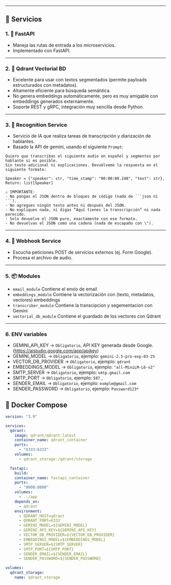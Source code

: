 
---

## 🚀 Servicios

### 1. 🔀 FastAPI

- Maneja las rutas de entrada a los microservicios.
- Implementado con FastAPI.

---

### 2. 🧩 Qdrant Vectorial BD
- Excelente para usar con textos segmentados (permite payloads estructurados con metadatos).
- Altamente eficiente para búsqueda semántica.
- No genera embeddings automáticamente, pero es muy amigable con embeddings generados externamente.
- Soporte REST y gRPC, integración muy sencilla desde Python.

---

### 3. 🧠 Recognition Service

- Servicio de IA que realiza tareas de transcripción y diarización de hablantes.
- Basado la API de gemini, usando el siguiente `Prompt`:
```
Quiero que transcribas el siguiente audio en español y segmentes por hablante si es posible. 
Sin texto adicional ni explicaciones. Devuélveme la respuesta en el siguiente formato:

Speaker = {"speaker": str, "time_stamp": "00:00:00.248", "text": str},
Return: list[Speaker]

⚠️ IMPORTANTE:
- No pongas el JSON dentro de bloques de código (nada de ```json ni ```).
- No agregues ningún texto antes ni después del JSON.
- No expliques nada, ni digas “Aquí tienes la transcripción” ni nada parecido.
- Solo devuelve el JSON puro, exactamente con ese formato.
- No devuelvas el JSON como una cadena (nada de escapado con \").
```
---

### 4. 📡 Webhook Service

- Escucha peticiones POST de servicios externos (ej. Form Google).
- Procesa el archivo de audio.

---

### 5. 📦 Modules

- `email_module` Contiene el envio de email
- `embeddings_module` Contiene la vectorización con (texto, metadatos, vectores) embeddings 
- `transcriber_module` Contiene la transcipcion y segementacion con Gemini
- `vectorial_db_module` Contiene el guardado de los vectores con Qdrant

---

### 6. ENV variables
- GEMINI_API_KEY -> `Obligatorio`, API KEY generada desde Google. (https://aistudio.google.com/app/apikey)
- GEMINI_MODEL -> `Obligatorio`, ejemplo: `gemini-2.5-pro-exp-03-25`
- VECTOR_DB_PROVIDER -> `Obligatorio`, ejemplo: `qdrant`
- EMBEDDINGS_MODEL -> `Obligatorio`, ejemplo: `"all-MiniLM-L6-v2"`
- SMTP_SERVER -> `Obligatorio`, ejemplo: `smtp.gmail.com`
- SMTP_PORT -> `Obligatorio`, ejemplo: `587` ,
- SENDER_EMAIL -> `Obligatorio`, ejemplo: `exmple@gmail.com`
- SENDER_PASSWORD -> `Obligatorio`, ejemplo: `Password123*`

## 🐳 Docker Compose

```yaml
version: "3.9"

services:
  qdrant:
    image: qdrant/qdrant:latest
    container_name: qdrant_container
    ports:
      - "6333:6333"
    volumes:
      - qdrant_storage:/qdrant/storage

  fastapi:
    build: .
    container_name: fastapi_container
    ports:
      - "8000:8000"
    volumes:
      - .:/app
    depends_on:
      - qdrant
    environment:
      - QDRANT_HOST=qdrant
      - QDRANT_PORT=6333
      - GEMINI_MODEL=${GEMINI_MODEL}
      - GEMINI_API_KEY=${GEMINI_API_KEY}
      - VECTOR_DB_PROVIDER=${VECTOR_DB_PROVIDER}
      - EMBEDDINGS_MODEL=${EMBEDDINGS_MODEL}
      - SMTP_SERVER=${SMTP_SERVER}
      - SMTP_PORT=${SMTP_PORT}
      - SENDER_EMAIL=${SENDER_EMAIL}
      - SENDER_PASSWORD=${SENDER_PASSWORD}

volumes:
  qdrant_storage:
    name: qdrant_storage
